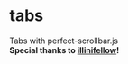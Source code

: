 # tabs
Tabs with perfect-scrollbar.js<br>
<strong>Special thanks to <a href="https://github.com/illinifellow">illinifellow</a>!</strong>
